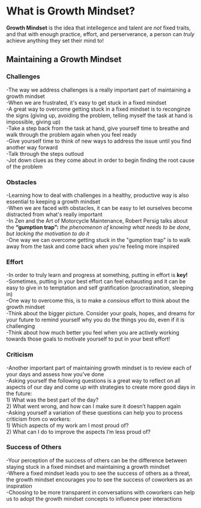 # What is Growth Mindset?
<strong>Growth Mindset</strong> is the idea that intellegence and talent are <em>not</em> fixed traits, and that with enough practice, effort, and perserverance, a person can <em>truly</em> achieve anything they set their mind to!

## Maintaining a Growth Mindset


### Challenges
-The way we address challenges is a really important part of maintaining a growth mindset<br>
-When we are frustrated, it's easy to get stuck in a fixed mindset<br>
-A great way to overcome getting stuck in a fixed mindset is to reconginze the signs (giving up, avoiding the problem, telling myself the task at hand is impossible, giving up)<br>
-Take a step back from the task at hand, give yourself time to breathe and walk through the problem again when you feel ready<br>
-Give yourself time to think of new ways to address the issue until you find another way forward<br>
-Talk through the steps outloud<br>
-Jot down clues as they come about in order to begin finding the root cause of the problem<br>

### Obstacles
-Learning how to deal with challenges in a healthy, productive way is also essential to keeping a growth mindset<br>
-When we are faced with obstacles, it can be easy to let ourselves become distracted from what's really important<br>
-In Zen and the Art of Motorcycle Maintenance, Robert Persig talks about the <strong>“gumption trap”:</strong> <em>the phenomenon of knowing what needs to be done, but lacking the motivation to do it</em><br>
-One way we can overcome getting stuck in the "gumption trap" is to walk away from the task and come back when you're feeling more inspired<br>

### Effort
-In order to truly learn and progress at something, putting in effort is <strong>key!</strong><br>
-Sometimes, putting in your best effort can feel exhausting and it can be easy to give in to temptation and self gratification (procrastination, sleeping in)<br>
-One way to overcome this, is to make a <em>consious</em> effort to think about the growth mindset<br>
-Think about the bigger picture. Consider your goals, hopes, and dreams for your future to remind yourself why you do the things you do, even if it is challenging<br>
-Think about how much better you feel when you are actively working towards those goals to motivate yourself to put in your best effort!<br>

### Criticism 
-Another important part of maintaining growth mindset is to review each of your days and assess how you've done<br>
-Asking yourself the following questions is a great way to reflect on all aspects of our day and come up with strategies to create more good days in the future:<br>
     1) What was the best part of the day?<br>
     2) What went wrong, and how can I make sure it doesn’t happen again<br>
-Asking yourself a variation of these questions can help you to process criticism from co workers:<br>
     1) Which aspects of my work am I most proud of?<br>
     2) What can I do to improve the aspects I’m less proud of?<br>
     
### Success of Others
-Your perception of the success of others can be the difference between staying stuck in a fixed mindset and maintaining a growth mindset <br>
-Where a fixed mindset leads you to see the success of others as a threat, the growth mindset encourages you to see the success of coworkers as an inspiration <br>
-Choosing to be more transparent in conversations with coworkers can help us to adopt the growth mindset concepts to influence peer interactions </br>

